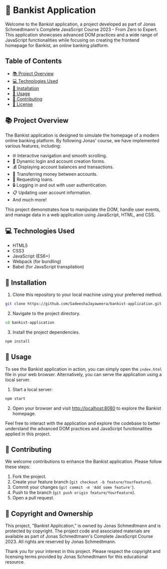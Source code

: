 # 💼 Bankist Application

Welcome to the Bankist application, a project developed as part of Jonas Schmedtmann's Complete JavaScript Course 2023 - From Zero to Expert. This application showcases advanced DOM practices and a wide range of JavaScript functionalities while focusing on creating the frontend homepage for Bankist, an online banking platform.

## Table of Contents

- [📚 Project Overview](#project-overview)
- [💻 Technologies Used](#technologies-used)
- [🚀 Installation](#installation)
- [🎯 Usage](#usage)
- [🤝 Contributing](#contributing)
- [📝 License](#license)

## 📚 Project Overview

The Bankist application is designed to simulate the homepage of a modern online banking platform. By following Jonas' course, we have implemented various features, including:

- 🌐 Interactive navigation and smooth scrolling.
- 💼 Dynamic login and account creation forms.
- 💰 Displaying account balances and transactions.
- 💸 Transferring money between accounts.
- 🏦 Requesting loans.
- 🔒 Logging in and out with user authentication.
- 📋 Updating user account information.
- And much more!

This project demonstrates how to manipulate the DOM, handle user events, and manage data in a web application using JavaScript, HTML, and CSS.

## 💻 Technologies Used

- HTML5
- CSS3
- JavaScript (ES6+)
- Webpack (for bundling)
- Babel (for JavaScript transpilation)

## 🚀 Installation

1. Clone this repository to your local machine using your preferred method.

```bash
git clone https://github.com/SadeeshaJayaweera/bankist-application.git
```

2. Navigate to the project directory.

```bash
cd bankist-application
```

3. Install the project dependencies.

```bash
npm install
```

## 🎯 Usage

To see the Bankist application in action, you can simply open the `index.html` file in your web browser. Alternatively, you can serve the application using a local server.

1. Start a local server:

```bash
npm start
```

2. Open your browser and visit [http://localhost:8080](http://localhost:8080) to explore the Bankist homepage.

Feel free to interact with the application and explore the codebase to better understand the advanced DOM practices and JavaScript functionalities applied in this project.

## 🤝 Contributing

We welcome contributions to enhance the Bankist application. Please follow these steps:

1. Fork the project.
2. Create your feature branch (`git checkout -b feature/YourFeature`).
3. Commit your changes (`git commit -m 'Add some feature'`).
4. Push to the branch (`git push origin feature/YourFeature`).
5. Open a pull request.


## 📝 Copyright and Ownership

This project, "Bankist Application," is owned by Jonas Schmedtmann and is protected by copyright. The project code and associated materials are available as part of Jonas Schmedtmann's Complete JavaScript Course 2023. All rights are reserved by Jonas Schmedtmann.

Thank you for your interest in this project. Please respect the copyright and licensing terms provided by Jonas Schmedtmann for this educational resource.
